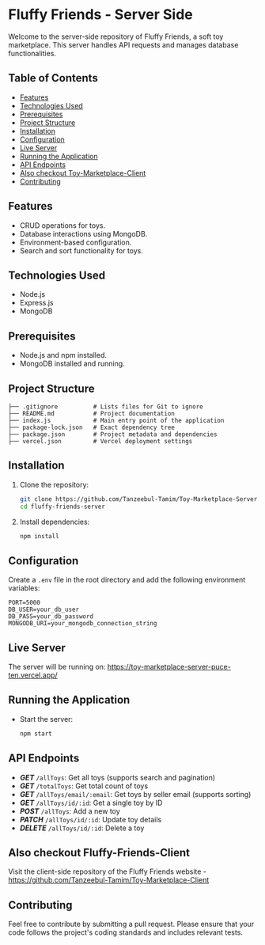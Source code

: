 # Fluffy Friends - Server Side

Welcome to the server-side repository of Fluffy Friends, a soft toy marketplace. This server handles API requests and manages database functionalities.

## Table of Contents
- [Features](#features)
- [Technologies Used](#technologies-used)
- [Prerequisites](#prerequisites)
- [Project Structure](#project-structure)
- [Installation](#installation)
- [Configuration](#configuration)
- [Live Server](#live-server)
- [Running the Application](#running-the-application)
- [API Endpoints](#api-endpoints)
- [Also checkout Toy-Marketplace-Client](#also-checkout-toy-marketplace-client)
- [Contributing](#contributing)

## Features

- CRUD operations for toys.
- Database interactions using MongoDB.
- Environment-based configuration.
- Search and sort functionality for toys.

## Technologies Used

- Node.js
- Express.js
- MongoDB

## Prerequisites

- Node.js and npm installed.
- MongoDB installed and running.

## Project Structure

```
├── .gitignore          # Lists files for Git to ignore
├── README.md           # Project documentation
├── index.js            # Main entry point of the application
├── package-lock.json   # Exact dependency tree
├── package.json        # Project metadata and dependencies
├── vercel.json         # Vercel deployment settings
```

## Installation

1. Clone the repository:
    ```bash
    git clone https://github.com/Tanzeebul-Tamim/Toy-Marketplace-Server
    cd fluffy-friends-server
    ```

2. Install dependencies:
    ```bash
    npm install
    ```

## Configuration

Create a `.env` file in the root directory and add the following environment variables:

```
PORT=5000
DB_USER=your_db_user
DB_PASS=your_db_password
MONGODB_URI=your_mongodb_connection_string
```

## Live Server

The server will be running on: https://toy-marketplace-server-puce-ten.vercel.app/

## Running the Application

- Start the server:
    ```bash
    npm start
    ```

## API Endpoints

- ***GET*** `/allToys`: Get all toys (supports search and pagination)
- ***GET*** `/totalToys`: Get total count of toys
- ***GET*** `/allToys/email/:email`: Get toys by seller email (supports sorting)
- ***GET*** `/allToys/id/:id`: Get a single toy by ID
- ***POST*** `/allToys`: Add a new toy
- ***PATCH*** `/allToys/id/:id`: Update toy details
- ***DELETE*** `/allToys/id/:id`: Delete a toy

## Also checkout Fluffy-Friends-Client
Visit the client-side repository of the Fluffy Friends website - https://github.com/Tanzeebul-Tamim/Toy-Marketplace-Client
## Contributing

Feel free to contribute by submitting a pull request. Please ensure that your code follows the project's coding standards and includes relevant tests.
